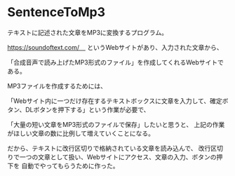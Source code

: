 # SentenceToMp3
テキストに記述された文章をMP3に変換するプログラム。

https://soundoftext.com/　
というWebサイトがあり、入力された文章から、

「合成音声で読み上げたMP3形式のファイル」を作成してくれるWebサイトである。

MP3ファイルを作成するためには、

「Webサイト内に一つだけ存在するテキストボックスに文章を入力して、確定ボタン、DLボタンを押下する」という作業が必要で、

「大量の短い文章をMP3形式のファイルで保存」したいと思うと、
上記の作業がほしい文章の数に比例して増えていくことになる。

だから、テキストに改行区切りで格納されている文章を読み込んで、
改行区切りで一つの文章として扱い、Webサイトにアクセス、文章の入力、ボタンの押下を
自動でやってもらうために作った。

